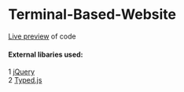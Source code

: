 # Terminal-Based-Website
<a href="https://codepen.io/kavishmehta/full/OXWKRr/">Live preview</a> of code<br>
<h4>External libaries used:</h4>
1 <a href="https://github.com/jquery/jquery">jQuery<a><br>
2 <a href="https://github.com/mattboldt/typed.js/">Typed.js</a>
